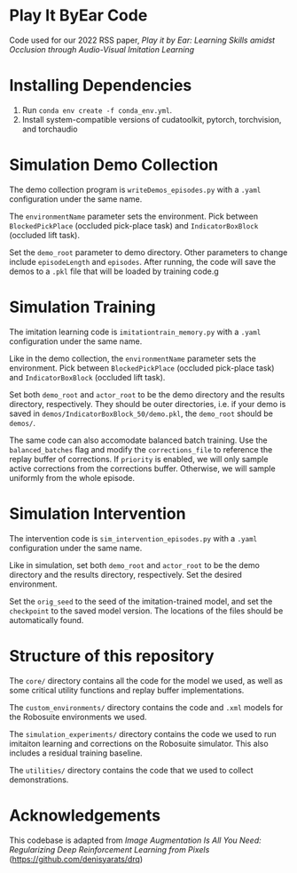 # Play It ByEar Code
 Code used for our 2022 RSS paper, *Play it by Ear: Learning Skills amidst Occlusion through Audio-Visual Imitation Learning*

# Installing Dependencies
1. Run `conda env create -f conda_env.yml`. 
2. Install system-compatible versions of cudatoolkit, pytorch, torchvision, and torchaudio

# Simulation Demo Collection
The demo collection program is `writeDemos_episodes.py` with a `.yaml` configuration under the same name. 

The `environmentName` parameter sets the environment. Pick between `BlockedPickPlace` (occluded pick-place task) and `IndicatorBoxBlock` (occluded lift task).

Set the `demo_root` parameter to demo directory. Other parameters to change include `episodeLength` and `episodes`. After running, the code will save the demos to a `.pkl` file that will be loaded by training code.g

# Simulation Training
The imitation learning code is `imitationtrain_memory.py` with a `.yaml` configuration under the same name. 

Like in the demo collection, the `environmentName` parameter sets the environment. Pick between `BlockedPickPlace` (occluded pick-place task) and `IndicatorBoxBlock` (occluded lift task).

Set both `demo_root` and `actor_root` to be the demo directory and the results directory, respectively. They should be outer directories, i.e. if your demo is saved in `demos/IndicatorBoxBlock_50/demo.pkl`, the `demo_root` should be `demos/`.  

The same code can also accomodate balanced batch training. Use the `balanced_batches` flag and modify the `corrections_file` to reference the replay buffer of corrections. If `priority` is enabled, we will only sample active corrections from the corrections buffer. Otherwise, we will sample uniformly from the whole episode.
# Simulation Intervention
The intervention code is `sim_intervention_episodes.py` with a `.yaml` configuration under the same name. 

Like in simulation, set both `demo_root` and `actor_root` to be the demo directory and the results directory, respectively. Set the desired environment. 

Set the `orig_seed` to the seed of the imitation-trained model, and set the `checkpoint` to the saved model version. The locations of the files should be automatically found. 


# Structure of this repository
The `core/` directory contains all the code for the model we used, as well as some critical utility functions and replay buffer implementations. 

The `custom_environments/` directory contains the code and `.xml` models for the Robosuite environments we used. 

The `simulation_experiments/` directory contains the code we used to run imitaiton learning and corrections on the Robosuite simulator. This also includes a residual training baseline. 

The `utilities/` directory contains the code that we used to collect demonstrations. 

# Acknowledgements
This codebase is adapted from *Image Augmentation Is All You Need: Regularizing Deep Reinforcement Learning from Pixels* (https://github.com/denisyarats/drq)

